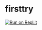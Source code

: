 # firsttry
[![Run on Repl.it](https://repl.it/badge/github/timothybiswakarma/firsttry)](https://repl.it/github/timothybiswakarma/firsttry)